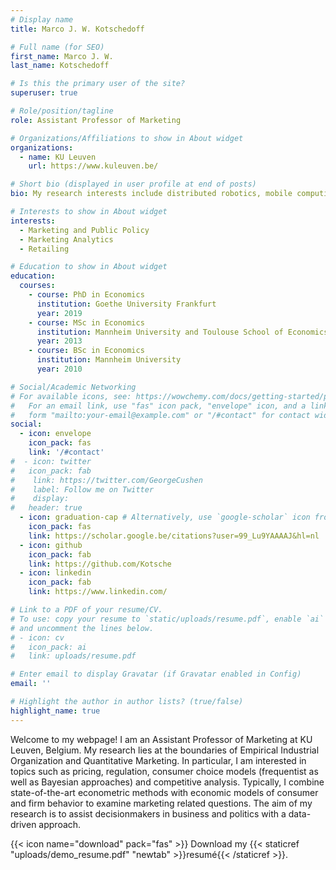 ```yaml
---
# Display name
title: Marco J. W. Kotschedoff

# Full name (for SEO)
first_name: Marco J. W.
last_name: Kotschedoff

# Is this the primary user of the site?
superuser: true

# Role/position/tagline
role: Assistant Professor of Marketing

# Organizations/Affiliations to show in About widget
organizations:
  - name: KU Leuven
    url: https://www.kuleuven.be/

# Short bio (displayed in user profile at end of posts)
bio: My research interests include distributed robotics, mobile computing and programmable matter.

# Interests to show in About widget
interests:
  - Marketing and Public Policy
  - Marketing Analytics
  - Retailing

# Education to show in About widget
education:
  courses:
    - course: PhD in Economics
      institution: Goethe University Frankfurt
      year: 2019
    - course: MSc in Economics
      institution: Mannheim University and Toulouse School of Economics
      year: 2013
    - course: BSc in Economics
      institution: Mannheim University
      year: 2010

# Social/Academic Networking
# For available icons, see: https://wowchemy.com/docs/getting-started/page-builder/#icons
#   For an email link, use "fas" icon pack, "envelope" icon, and a link in the
#   form "mailto:your-email@example.com" or "/#contact" for contact widget.
social:
  - icon: envelope
    icon_pack: fas
    link: '/#contact'
#  - icon: twitter
#   icon_pack: fab
#    link: https://twitter.com/GeorgeCushen
#    label: Follow me on Twitter
#    display:
#   header: true
  - icon: graduation-cap # Alternatively, use `google-scholar` icon from `ai` icon pack
    icon_pack: fas
    link: https://scholar.google.be/citations?user=99_Lu9YAAAAJ&hl=nl
  - icon: github
    icon_pack: fab
    link: https://github.com/Kotsche
  - icon: linkedin
    icon_pack: fab
    link: https://www.linkedin.com/

# Link to a PDF of your resume/CV.
# To use: copy your resume to `static/uploads/resume.pdf`, enable `ai` icons in `params.yaml`,
# and uncomment the lines below.
# - icon: cv
#   icon_pack: ai
#   link: uploads/resume.pdf

# Enter email to display Gravatar (if Gravatar enabled in Config)
email: ''

# Highlight the author in author lists? (true/false)
highlight_name: true
---
```


Welcome to my webpage! I am an Assistant Professor of Marketing at KU Leuven, Belgium. My research lies at the boundaries of Empirical Industrial Organization and Quantitative Marketing. In particular, I am interested in topics such as pricing, regulation, consumer choice models (frequentist as well as Bayesian approaches) and competitive analysis. Typically, I combine state-of-the-art econometric methods with economic models of consumer and firm behavior to examine marketing related questions. The aim of my research is to assist decisionmakers in business and politics with a data-driven approach.


{{< icon name="download" pack="fas" >}} Download my {{< staticref "uploads/demo_resume.pdf" "newtab" >}}resumé{{< /staticref >}}.
